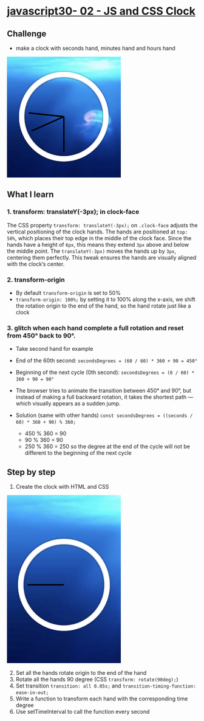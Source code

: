 # [javascript30- 02 - JS and CSS Clock]((https://javascript30.com))

## Challenge

- make a clock with seconds hand, minutes hand and  hours hand

<img src="./src/images/screenshot.png" width="300">


## What I learn 
### 1. transform: translateY(-3px); in clock-face
The CSS property `transform: translateY(-3px);` on `.clock-face` adjusts the vertical positioning of the clock hands. The hands are positioned at `top: 50%`, which places their top edge in the middle of the clock face. Since the hands have a height of `6px`, this means they extend `3px` above and below the middle point. The `translateY(-3px)` moves the hands up by `3px`, centering them perfectly. This tweak ensures the hands are visually aligned with the clock’s center.

### 2. transform-origin
- By default `transform-origin` is set to 50%
- `transform-origin: 100%;` by setting it to 100% along the x-axis, we shift the rotation origin to the end of the hand, so the hand rotate just like a clock

### 3. glitch when each hand complete a full rotation and reset from 450° back to 90°.
- Take second hand for example 
- End of the 60th second:
`secondsDegrees = (60 / 60) * 360 + 90 = 450°`

- Beginning of the next cycle (0th second):
`secondsDegrees = (0 / 60) * 360 + 90 = 90°`

- The browser tries to animate the transition between 450° and 90°, but instead of making a full backward rotation, it takes the shortest path — which visually appears as a sudden jump.

- Solution (same with other hands)
`const secondsDegrees = ((seconds / 60) * 360 + 90) % 360;`
    - 450 % 360 = 90
    - 90 % 360 = 90
    - 250 % 360 = 250
    so the degree at the end of the cycle will not be different to the beginning of the next cycle

## Step by step
1. Create the clock with HTML and CSS

<img src="./src/images/clock.png" width="300">

2. Set all the hands rotate origin to the end of the hand
3. Rotate all the hands 90 degree (CSS `transform: rotate(90deg);`)
4. Set transition `transition: all 0.05s;` and `transition-timing-function: ease-in-out;`
5. Write a function to transform each hand with the corresponding time degree 
6. Use setTimeInterval to call the function every second
